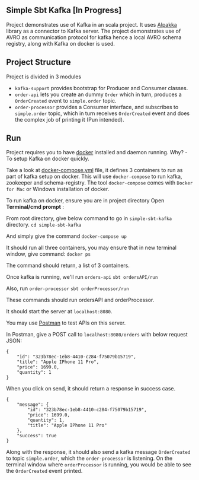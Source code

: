 ## Simple Sbt Kafka [In Progress]

Project demonstrates use of Kafka in an scala project. It uses [Alpakka](https://doc.akka.io/docs/alpakka-kafka/current/home.html) library as a connector to Kafka server.
The project demonstrates use of AVRO as communication protocol for kafka hence a local AVRO schema registry,
along with Kafka on docker is used.

## Project Structure

Project is divided in 3 modules
- `kafka-support` provides bootstrap for Producer and Consumer classes.
- `order-api` lets you create an dummy `Order` which in turn, produces a `OrderCreated` event to `simple.order` topic.
- `order-processor` provides a Consumer interface, and subscribes to `simple.order` topic,
   which in turn receives `OrderCreated` event and does the complex job of printing it (Pun intended).

## Run
Project requires you to have [docker](https://www.docker.com/products/docker-desktop) installed and daemon running.
Why? - To setup Kafka on docker quickly.

Take a look at [docker-compose.yml](/docker-compose.yml) file, it defines 3 containers to run as part of kafka setup on docker.
This will use `docker-compose` to run kafka, zookeeper and schema-registry. The tool `docker-compose` comes with `Docker for Mac`
or Windows installation of docker.

To run kafka on docker, ensure you are in project directory
Open **Terminal/cmd prompt** :

From root directory, give below command to go in `simple-sbt-kafka` directory.
`cd simple-sbt-kafka`

And simply give the command
`docker-compose up`

It should run all three containers, you may ensure that in new terminal window, give command:
`docker ps`

The command should return, a list of 3 containers.

Once kafka is running, we'll run `orders-api`
`sbt ordersAPI/run`

Also, run `order-processor`
`sbt orderProcessor/run`

These commands should run ordersAPI and orderProcessor.

It should start the server at `localhost:8080`.

You may use [Postman](https://www.getpostman.com) to test APIs on this server.

In Postman, give a POST call to `localhost:8080/orders` with below request JSON:
```
{
	"id": "323b78ec-1eb8-4410-c284-f75079b15719",
	"title": "Apple IPhone 11 Pro",
	"price": 1699.0,
	"quantity": 1
}
```

When you click on send, it should return a response in success case.
```
{
    "message": {
        "id": "323b78ec-1eb8-4410-c284-f75079b15719",
        "price": 1699.0,
        "quantity": 1,
        "title": "Apple IPhone 11 Pro"
    },
    "success": true
}
```

Along with the response, it should also send a kafka message `OrderCreated` to topic `simple.order`, which the `order-processor` is listening.
On the terminal window where `orderProcessor` is running, you would be able to see the `OrderCreated` event printed.

